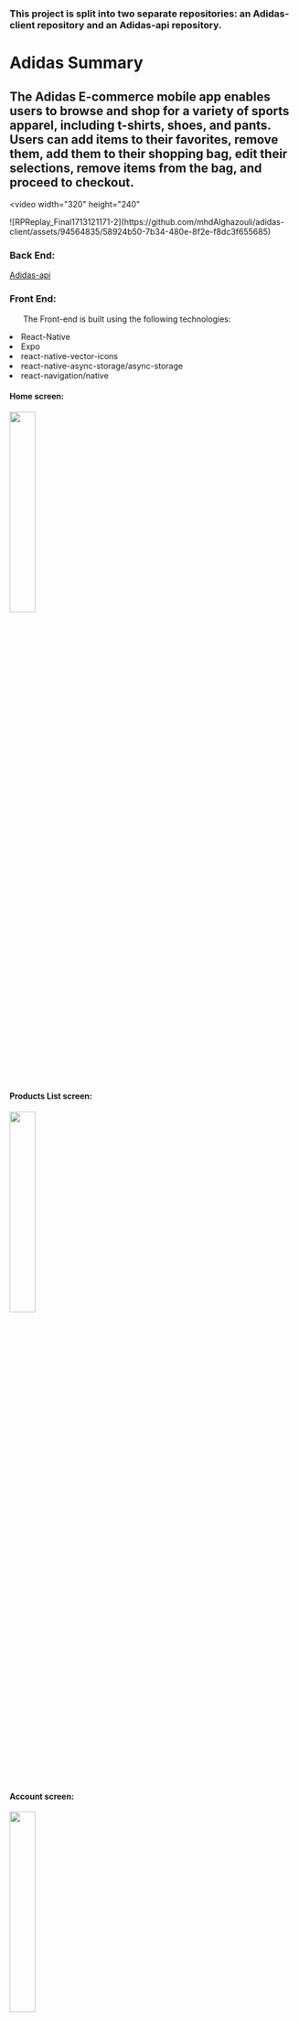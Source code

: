 <h3>This project is split into two separate repositories: an Adidas-client repository and an Adidas-api repository. </h3>
<h1>Adidas Summary</h1>
<h2>The Adidas E-commerce mobile app enables users to browse and shop for a variety of sports apparel, including t-shirts, shoes, and pants. Users can add items to their favorites, remove them, add them to their shopping bag, edit their selections, remove items from the bag, and proceed to checkout.</h2>

<video width="320" height="240"
  >
</video>
![RPReplay_Final1713121171-2](https://github.com/mhdAlghazouli/adidas-client/assets/94564835/58924b50-7b34-480e-8f2e-f8dc3f655685)

<h3>Back End:</h3>
<a href="https://github.com/mhdAlghazouli/adidas-api">Adidas-api</a>
<h3>Front End:</h3>
<ul>The Front-end is built using the following technologies:</ul>


<li>React-Native</li>
<li>Expo</li>
<li>react-native-vector-icons</li>
<li>react-native-async-storage/async-storage</li>
<li>react-navigation/native</li>

<h4>Home screen:</h4>
<img src="https://github.com/mhdAlghazouli/adidas-client/assets/94564835/08dc7927-4405-41d5-a32d-7ae47a6a7e9e" width="30%" height="30%"/>
</br>
<h4>Products List screen:</h4>
<img src="https://github.com/mhdAlghazouli/adidas-client/assets/94564835/d6937da2-3580-4f3c-ba2d-c98f27fe37d5" width="30%" height="30%"/>
</br>
<h4>Account screen:</h4>
<img src="https://github.com/mhdAlghazouli/adidas-client/assets/94564835/4c3c82d4-8af7-4ee8-9c93-7264440d86ea" width="30%" height="30%"/>
</br>
<h4>Login screen:</h4>
<img src="https://github.com/mhdAlghazouli/adidas-client/assets/94564835/b58bc598-ceb5-448d-9038-710bd1fea4ec" width="30%" height="30%"/>
</br>
<h4>Signup screen:</h4>
<img src="https://github.com/mhdAlghazouli/adidas-client/assets/94564835/6a3b1807-a138-4763-a477-76eb4170abcd" width="30%" height="30%"/>
</br>
<h4>Update User screen:</h4>
<img src="https://github.com/mhdAlghazouli/adidas-client/assets/94564835/dfac4051-8895-4b18-8506-33dbc00ac0b0" width="30%" height="30%"/>
</br>
<h4>Bag screen:</h4>
<img src="https://github.com/mhdAlghazouli/adidas-client/assets/94564835/87638eed-6a8a-4707-8221-92fafffc4dcb" width="30%" height="30%"/>
</br>
<h4>Favorite screen:</h4>
<img src="https://github.com/mhdAlghazouli/adidas-client/assets/94564835/d2a6b613-44d9-4c70-977b-193987325b12" width="30%" height="30%"/>
</br>
<h4>Product Details screen:</h4>
<img src="https://github.com/mhdAlghazouli/adidas-client/assets/94564835/9c01878c-57ef-4e8b-9faa-31e218ad8f14" width="30%" height="30%"/>


<h3>The application's Frontend is deployed at "Still Working On this"</h3>


<h3>How to run the application locally?</h3>
<ul>Clone the Adidas-client repository to your local machine:
<li>git clone https://github.com/mhdAlghazouli/adidas-client.git
</li>
</ul>
<ul>Navigate to the cloned directory:
<li>cd adidas-client
</li>
</ul>
<ul>Install dependencies using npm or yarn:
<li>npm install</li> or <li>yarn install</li>
</ul>
<ul>
  Ensure that you have Expo CLI installed globally. If not, you can install it using npm or yarn:
  <li>npm install -g expo-cli</li> or <li>yarn global add expo-cli</li>
</ul>
<ul>Start the Expo development server:
<li>expo start</li>
</ul>
<ul>Open the Expo Go app on your iOS or Android device.</ul>
<ul>Use the Expo Go app to scan the QR code displayed in the terminal or in the browser that opens after running expo start.</ul>
<ul>The app should now be running on your device.</ul>

<h4>Please note that since the backend is deployed on Render, you don't need to run it locally. The frontend will interact with the deployed backend on Render by making HTTP requests to its URL. </h4>

<h3>Contribution</h3>
<p>Feel free to contribute to the development of Adidas by opening a pull request or creating an issue.</p>

<h3>License</h3>
<p><b>Adidas</b> is open source and released under the MIT License.</p>



